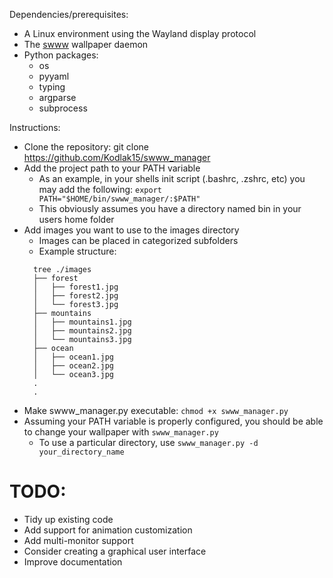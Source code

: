 Dependencies/prerequisites:

- A Linux environment using the Wayland display protocol
- The [swww](https://github.com/Horus645/swww) wallpaper daemon
- Python packages:
  - os
  - pyyaml
  - typing
  - argparse
  - subprocess

Instructions:

- Clone the repository: git clone https://github.com/Kodlak15/swww_manager
- Add the project path to your PATH variable
  - As an example, in your shells init script (.bashrc, .zshrc, etc) you may add the following: `export PATH="$HOME/bin/swww_manager/:$PATH"`
  - This obviously assumes you have a directory named bin in your users home folder
- Add images you want to use to the images directory
  - Images can be placed in categorized subfolders
  - Example structure:
  ```
    tree ./images
    ├── forest
    │   ├── forest1.jpg
    │   ├── forest2.jpg
    │   └── forest3.jpg
    ├── mountains
    │   ├── mountains1.jpg
    │   ├── mountains2.jpg
    │   └── mountains3.jpg
    ├── ocean
    │   ├── ocean1.jpg
    │   ├── ocean2.jpg
    │   └── ocean3.jpg
    .
    .
  ```
- Make swww_manager.py executable: `chmod +x swww_manager.py`
- Assuming your PATH variable is properly configured, you should be able to change your wallpaper with `swww_manager.py`
  - To use a particular directory, use `swww_manager.py -d your_directory_name`

# TODO:

- Tidy up existing code
- Add support for animation customization
- Add multi-monitor support
- Consider creating a graphical user interface
- Improve documentation
